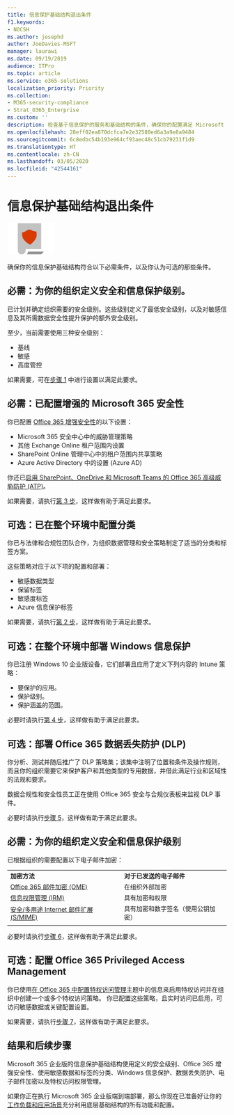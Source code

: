 ```yaml
---
title: 信息保护基础结构退出条件
f1.keywords:
- NOCSH
ms.author: josephd
author: JoeDavies-MSFT
manager: laurawi
ms.date: 09/19/2019
audience: ITPro
ms.topic: article
ms.service: o365-solutions
localization_priority: Priority
ms.collection:
- M365-security-compliance
- Strat_O365_Enterprise
ms.custom: ''
description: 检查基于信息保护的服务和基础结构的条件，确保你的配置满足 Microsoft 365 企业版的要求。
ms.openlocfilehash: 28eff02ea870dcfca7e2e32580ed6a3a9e8a9484
ms.sourcegitcommit: 6c8edbc54b193e964cf93aec48c51cb79231f1d9
ms.translationtype: HT
ms.contentlocale: zh-CN
ms.lasthandoff: 03/05/2020
ms.locfileid: "42544161"
---
```

# <a name="information-protection-infrastructure-exit-criteria"></a>信息保护基础结构退出条件

![第 6 阶段：信息保护](../media/deploy-foundation-infrastructure/infoprotection_icon-small.png)

确保你的信息保护基础结构符合以下必需条件，以及你认为可选的那些条件。

<a name="crit-infoprotect-step1"></a>
## <a name="required-security-and-information-protection-levels-for-your-organization-are-defined"></a>必需：为你的组织定义安全和信息保护级别。

已计划并确定组织需要的安全级别。这些级别定义了最低安全级别，以及对敏感信息及其所需数据安全性提升保护的额外安全级别。

至少，当前需要使用三种安全级别：

- 基线
- 敏感
- 高度管控

如果需要，可在[步骤 1](infoprotect-define-sec-infoprotect-levels.md) 中进行设置以满足此要求。 

<a name="crit-infoprotect-step3"></a>
## <a name="required-increased-security-for-microsoft-365-is-configured"></a>必需：已配置增强的 Microsoft 365 安全性

你已配置 [Office 365 增强安全性](https://docs.microsoft.com/office365/securitycompliance/tenant-wide-setup-for-increased-security)的以下设置：

- Microsoft 365 安全中心中的威胁管理策略
- 其他 Exchange Online 租户范围内设置
- SharePoint Online 管理中心中的租户范围内共享策略
- Azure Active Directory 中的设置 (Azure AD)

你还已[启用 SharePoint、OneDrive 和 Microsoft Teams 的 Office 365 高级威胁防护 (ATP)](https://docs.microsoft.com/office365/securitycompliance/turn-on-atp-for-spo-odb-and-teams)。

如果需要，请执行[第 3 步](infoprotect-configure-increased-security-office-365.md)，这样做有助于满足此要求。 

<a name="crit-infoprotect-step2"></a>
## <a name="optional-classification-is-configured-across-your-environment"></a>可选：已在整个环境中配置分类

你已与法律和合规性团队合作，为组织数据管理和安全策略制定了适当的分类和标签方案。 

这些策略对应于以下项的配置和部署：

- 敏感数据类型
- 保留标签
- 敏感度标签
- Azure 信息保护标签

如果需要，请执行[第 2 步](infoprotect-configure-classification.md)，这样做有助于满足此要求。 


<a name="crit-infoprotect-step4"></a>
## <a name="optional-windows-information-protection-is-deployed-across-your-environment"></a>可选：在整个环境中部署 Windows 信息保护

你已注册 Windows 10 企业版设备，它们部署且应用了定义下列内容的 Intune 策略：

- 要保护的应用。
- 保护级别。
- 保护涵盖的范围。

必要时请执行[第 4 步](infoprotect-deploy-windows-information-protection.md)，这样做有助于满足此要求。 

<a name="crit-infoprotect-step5"></a>
## <a name="optional-office-365-data-loss-prevention-dlp-is-deployed"></a>可选：部署 Office 365 数据丢失防护 (DLP)

你分析、测试并随后推广了 DLP 策略集；该集中注明了位置和条件及操作规则，而且你的组织需要它来保护客户和其他类型的专用数据，并借此满足行业和区域性的法规和要求。

数据合规性和安全性员工正在使用 Office 365 安全与合规仪表板来监视 DLP 事件。

必要时请执行[步骤 5](infoprotect-data-loss-prevention.md)，这样做有助于满足此要求。 

<a name="crit-infoprotect-step6"></a>
## <a name="optional-email-encryption-is-configured"></a>必需：为你的组织定义安全和信息保护级别

已根据组织的需要配置以下电子邮件加密：

|||
|:-------|:-----|
| **加密方法** | **对于已发送的电子邮件** |
| [Office 365 邮件加密 (OME)](https://docs.microsoft.com/Office365/SecurityCompliance/ome)  | 在组织外部加密 |
| [信息权限管理 (IRM)](https://docs.microsoft.com/office365/SecurityCompliance/information-rights-management-in-exchange-online) | 具有加密和权限 |
| [安全/多用途 Internet 邮件扩展 (S/MIME)](https://docs.microsoft.com/Exchange/policy-and-compliance/smime) | 具有加密和数字签名（使用公钥加密） |
|||

必要时请执行[步骤 6](infoprotect-email-encryption.md)，这样做有助于满足此要求。

<a name="crit-infoprotect-step7"></a>
## <a name="optional-configure-privileged-access-management-in-office-365"></a>可选：配置 Office 365 Privileged Access Management

你已使用[在 Office 365 中配置特权访问管理](https://docs.microsoft.com/office365/securitycompliance/privileged-access-management-configuration)主题中的信息来启用特权访问并在组织中创建一个或多个特权访问策略。 你已配置这些策略，且实时访问已启用，可访问敏感数据或关键配置设置。

如果需要，请执行[步骤 7](infoprotect-configure-privileged-access-management.md)，这样做有助于满足此要求。 

## <a name="results-and-next-steps"></a>结果和后续步骤

Microsoft 365 企业版的信息保护基础结构使用定义的安全级别、Office 365 增强安全性、使用敏感数据和标签的分类、Windows 信息保护、数据丢失防护、电子邮件加密以及特权访问权限管理。

如果你正在执行 Microsoft 365 企业版端到端部署，那么你现在已准备好让你的[工作负载和应用场景](deploy-workloads.md)充分利用底层基础结构的所有功能和配置。
